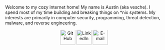 Welcome to my cozy internet home! My name is Austin (aka vesche). I spend most of my time building and breaking things on *nix systems. My interests are primarily in computer security, programming, threat detection, malware, and reverse engineering.

<center>
    <a href="https://github.com/vesche"><img src="https://edent.github.io/SuperTinyIcons/images/svg/github.svg" width="48" title="GitHub" /></a>
    <a href="https://www.linkedin.com/in/vesche"><img src="https://edent.github.io/SuperTinyIcons/images/svg/linkedin.svg" width="48" title="LinkedIn" /></a>
    <a href="mailto:vesche@protonmail.com"><img src="https://edent.github.io/SuperTinyIcons/images/svg/email.svg" width="48" title="E-mail" /></a>
</center>
